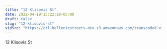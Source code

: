 ```yaml
---
title: "12 Klisovis St"
date: 2022-04-19T15:22:10-05:00
draft: false
slug: "12-klisovis-st"
vidSrc: "https://ctl-hellenicstreets-dev.s3.amazonaws.com/transcoded-videos/12%20Klisovis%20St.%20-%201%20Klisovis%20St-.mp4"
---
```


12 Klisovis St
